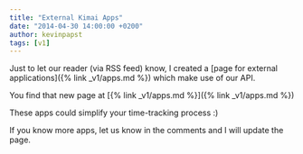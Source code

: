 ```yaml
---
title: "External Kimai Apps"
date: "2014-04-30 14:00:00 +0200"
author: kevinpapst
tags: [v1]
---
```


Just to let our reader (via RSS feed) know, I created a [page for external applications]({% link _v1/apps.md %}) which make use of our API.

You find that new page at [{% link _v1/apps.md %}]({% link _v1/apps.md %})

These apps could simplify your time-tracking process :)

If you know more apps, let us know in the comments and I will update the page.

